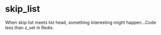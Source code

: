 skip_list
=========

When skip list meets list head, something interesting might happen...Code less than z_set in Redis.
